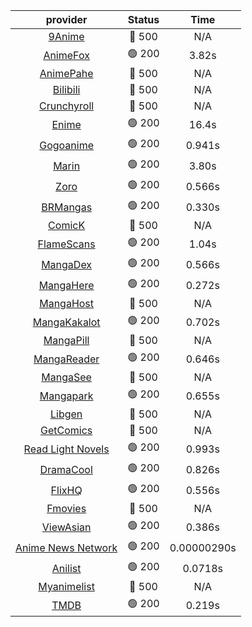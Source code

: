 | **provider** | **Status** | **Time** |
|:--------:|:------:|:----:|
| [9Anime](https://9anime.pl) | 🔴 500 | N/A |
|  [AnimeFox](https://animefox.tv)  | 🟢 200 | 3.82s |
| [AnimePahe](https://animepahe.com) | 🔴 500 | N/A |
| [Bilibili](https://bilibili.tv) | 🔴 500 | N/A |
| [Crunchyroll](https://cronchy.consumet.stream) | 🔴 500 | N/A |
|  [Enime](https://enime.moe)  | 🟢 200 | 16.4s |
|  [Gogoanime](https://gogoanime.cl)  | 🟢 200 | 0.941s |
|  [Marin](https://marin.moe)  | 🟢 200 | 3.80s |
|  [Zoro](https://zoro.to)  | 🟢 200 | 0.566s |
|  [BRMangas](https://www.brmangas.net)  | 🟢 200 | 0.330s |
| [ComicK](https://comick.app) | 🔴 500 | N/A |
|  [FlameScans](https://flamescans.org/)  | 🟢 200 | 1.04s |
|  [MangaDex](https://mangadex.org)  | 🟢 200 | 0.566s |
|  [MangaHere](http://www.mangahere.cc)  | 🟢 200 | 0.272s |
| [MangaHost](https://mangahosted.com) | 🔴 500 | N/A |
|  [MangaKakalot](https://mangakakalot.com)  | 🟢 200 | 0.702s |
| [MangaPill](https://mangapill.com) | 🔴 500 | N/A |
|  [MangaReader](https://mangareader.to)  | 🟢 200 | 0.646s |
| [MangaSee](https://mangasee123.com) | 🔴 500 | N/A |
|  [Mangapark](https://v2.mangapark.net)  | 🟢 200 | 0.655s |
| [Libgen](http://libgen) | 🔴 500 | N/A |
| [GetComics](https://getcomics.info/) | 🔴 500 | N/A |
|  [Read Light Novels](https://readlightnovels.net)  | 🟢 200 | 0.993s |
|  [DramaCool](https://www1.dramacool.cr)  | 🟢 200 | 0.826s |
|  [FlixHQ](https://flixhq.to)  | 🟢 200 | 0.556s |
| [Fmovies](https://fmovies.to) | 🔴 500 | N/A |
|  [ViewAsian](https://viewasian.co)  | 🟢 200 | 0.386s |
|  [Anime News Network](https://www.animenewsnetwork.com)  | 🟢 200 | 0.00000290s |
|  [Anilist](https://anilist.co)  | 🟢 200 | 0.0718s |
| [Myanimelist](https://myanimelist.net/) | 🔴 500 | N/A |
|  [TMDB](https://www.themoviedb.org)  | 🟢 200 | 0.219s |
